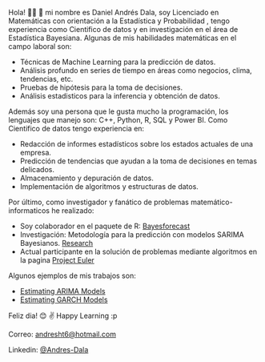 Hola! 🙋‍♂️ 👋 mi nombre es Daniel Andrés Dala, soy Licenciado en Matemáticas con orientación a la Estadística y Probabilidad , tengo experiencia como Cientifico de datos y en investigación en el área de Estadística Bayesiana. Algunas de mis habilidades matemáticas en el campo laboral son:

* Técnicas de Machine Learning para la predicción de datos.
* Análisis profundo en series de tiempo en áreas como negocios, clima, tendencias, etc.
* Pruebas de hipótesis para la toma de decisiones.
* Análisis estadisticos para la inferencia y obtención de datos.

Además soy una persona que le gusta mucho la programación, los lenguajes que manejo son: C++, Python, R, SQL y Power BI. 
Como Cientifico de datos tengo experiencia en:

* Redacción de informes estadísticos sobre los estados actuales de una empresa.
* Predicción de tendencias que ayudan a la toma de decisiones en temas delicados.
* Almacenamiento y depuración de datos.
* Implementación de algoritmos y estructuras de datos.

Por último, como investigador y fanático de problemas matemático-informaticos he realizado:

* Soy colaborador en el paquete de R: [Bayesforecast](https://github.com/Andres-Dala/bayesforecast)
* Investigación: Metodología para la predicción con modelos SARIMA Bayesianos. [Research](https://github.com/Andres-Dala/Seminario_de_Investigacion_MM700/blob/main/Documentacion/Reporte%20Final.pdf)
* Actual participante en la solución de problemas mediante algoritmos en la pagina [Project Euler]([https://projecteuler.net/about](https://github.com/Andres-Dala/Basic_algorithms/blob/main/Proyecto%20Euler.ipynb))

Algunos ejemplos de mis trabajos son:

* [Estimating ARIMA Models](https://cran.r-project.org/web/packages/bayesforecast/vignettes/ARIMA.html)
* [Estimating GARCH Models](https://cran.r-project.org/web/packages/bayesforecast/vignettes/GARCH.html)

Feliz dia! 😊 ✌️ 
Happy Learning :p

Correo: andresht6@hotmail.com

Linkedin: [@Andres-Dala](https://www.linkedin.com/in/andres-dala/)
